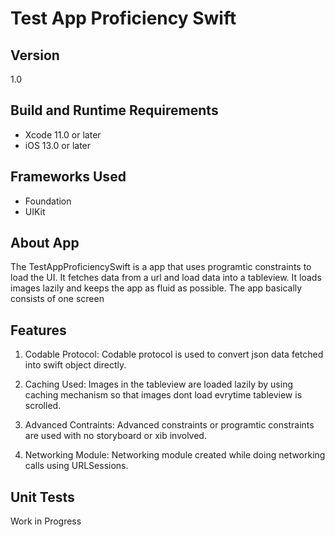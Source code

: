 # Test App Proficiency Swift

## Version

1.0

## Build and Runtime Requirements
+ Xcode 11.0 or later
+ iOS 13.0 or later

## Frameworks Used
+ Foundation
+ UIKit

## About App

The TestAppProficiencySwift is a app that uses programtic constraints to load the UI. It fetches data from a url and load data into a tableview. It loads images lazily and keeps the app as fluid as possible. 
The app basically consists of one screen

## Features

1) Codable Protocol: Codable protocol is used to convert json data fetched into swift object directly.

2) Caching Used: Images in the tableview are loaded lazily by using caching mechanism so that images dont load evrytime tableview is scrolled.

3) Advanced Contraints: Advanced constraints or programtic constraints are used with no storyboard or xib involved.

4) Networking Module: Networking module created while doing networking calls using URLSessions.

## Unit Tests

Work in Progress


